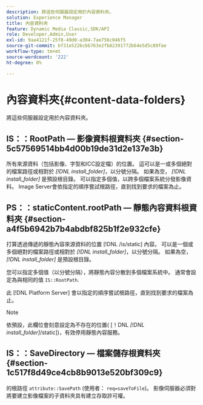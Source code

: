 ```yaml
---
description: 將這些伺服器設定用於內容資料夾。
solution: Experience Manager
title: 內容資料夾
feature: Dynamic Media Classic,SDK/API
role: Developer,Admin,User
exl-id: 9aa4121f-25f8-49d0-a304-7ae756c046f5
source-git-commit: bf31e5226cbb763e2fb82391772b64e5d5c89fae
workflow-type: tm+mt
source-wordcount: '222'
ht-degree: 0%

---
```


# 內容資料夾{#content-data-folders}

將這些伺服器設定用於內容資料夾。

## IS：：RootPath — 影像資料根資料夾 {#section-5c57569514bb4d00b19de31d2e137e3b}

所有來源資料（包括影像、字型和ICC設定檔）的位置。 這可以是一或多個絕對的檔案路徑或相對於 *[!DNL install_folder]*，以分號分隔。 如果為空， *[!DNL install_folder]* 是預設根目錄。 可以指定多個值，以跨多個檔案系統分發影像資料。 Image Server會依指定的順序嘗試根路徑，直到找到要求的檔案為止。

## PS：：staticContent.rootPath — 靜態內容資料根資料夾 {#section-a4f5b6942b7b4abdbf825b1f2e932cfe}

打算透過傳遞的靜態內容來源資料的位置 [!DNL /is/static] 內容。 可以是一個或多個絕對的檔案路徑或相對於 *[!DNL install_folder]*，以分號分隔。 如果為空， *[!DNL install_folder]* 是預設根目錄。

您可以指定多個值（以分號分隔），將靜態內容分散到多個檔案系統中。 通常會設定為與相同的值 `IS::RootPath`.

此 [!DNL Platform Server] 會以指定的順序嘗試根路徑，直到找到要求的檔案為止。

>[!NOTE]
>
>依預設，此欄位會刻意設定為不存在的位置( [！DNL *[!DNL install_folder]*/static])，有效停用靜態內容服務。

## IS：：SaveDirectory — 檔案儲存根資料夾 {#section-1c517f8d49ce4cb8b9013e520bf309c9}

的根路徑 `attribute::SavePath` (使用者： `req=saveToFile`)。 影像伺服器必須對將要建立影像檔案的子資料夾具有建立存取許可權。
